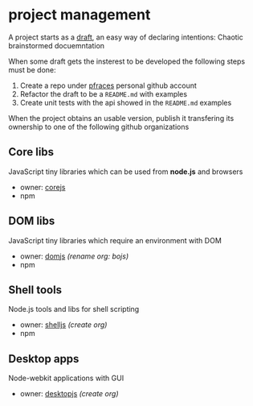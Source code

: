 # project management

A project starts as a [draft][1], an easy way of declaring intentions:
Chaotic brainstormed docuemntation

When some draft gets the insterest to be developed the following steps must be
done:

1.  Create a repo under [pfraces][2] personal github account
2.  Refactor the draft to be a `README.md` with examples
3.  Create unit tests with the api showed in the `README.md` examples

When the project obtains an usable version, publish it transfering its
ownership to one of the following github organizations

## Core libs

JavaScript tiny libraries which can be used from **node.js** and browsers

*   owner: [corejs][3]
*   npm

## DOM libs

JavaScript tiny libraries which require an environment with DOM

*   owner: [domjs][4] *(rename org: bojs)*
*   npm

## Shell tools

Node.js tools and libs for shell scripting

*   owner: [shelljs][5] *(create org)*
*   npm

## Desktop apps

Node-webkit applications with GUI

*   owner: [desktopjs][6] *(create org)*

[1]: http://github.com/pfraces-playground/drafts
[2]: http://github.com/pfraces
[3]: http://github.com/corejs
[4]: http://github.com/domjs
[5]: http://github.com/shelljs
[6]: http://github.com/desktopjs
